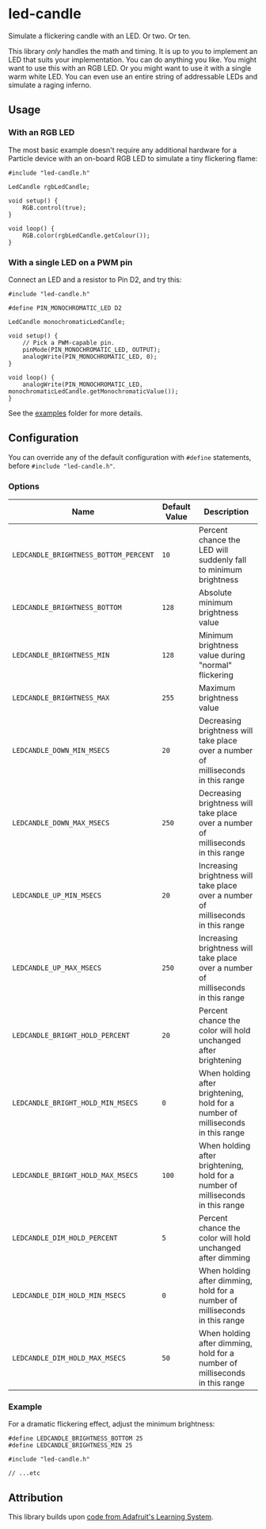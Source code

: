 # led-candle

Simulate a flickering candle with an LED.  Or two.  Or ten.

This library _only_ handles the math and timing.  It is up to you to implement an LED that suits your implementation.  You can do anything you like.  You might want to use this with an RGB LED.  Or you might want to use it with a single warm white LED.  You can even use an entire string of addressable LEDs and simulate a raging inferno.

## Usage

### With an RGB LED

The most basic example doesn't require any additional hardware for a Particle device with an on-board RGB LED to simulate a tiny flickering flame:

```
#include "led-candle.h"

LedCandle rgbLedCandle;

void setup() {
	RGB.control(true);
}

void loop() {
	RGB.color(rgbLedCandle.getColour());
}
```

### With a single LED on a PWM pin

Connect an LED and a resistor to Pin D2, and try this:

```
#include "led-candle.h"

#define PIN_MONOCHROMATIC_LED D2

LedCandle monochromaticLedCandle;

void setup() {
	// Pick a PWM-capable pin.
	pinMode(PIN_MONOCHROMATIC_LED, OUTPUT);
	analogWrite(PIN_MONOCHROMATIC_LED, 0);
}

void loop() {
	analogWrite(PIN_MONOCHROMATIC_LED, monochromaticLedCandle.getMonochromaticValue());
}
```

See the [examples](examples) folder for more details.

## Configuration

You can override any of the default configuration with `#define` statements, before `#include "led-candle.h"`.

### Options

| Name | Default Value | Description |
|------|---------------|---------|
| `LEDCANDLE_BRIGHTNESS_BOTTOM_PERCENT` | `10`  | Percent chance the LED will suddenly fall to minimum brightness |
| `LEDCANDLE_BRIGHTNESS_BOTTOM`         | `128` | Absolute minimum brightness value |
| `LEDCANDLE_BRIGHTNESS_MIN`            | `128` | Minimum brightness value during "normal" flickering |
| `LEDCANDLE_BRIGHTNESS_MAX`            | `255` | Maximum brightness value |
| `LEDCANDLE_DOWN_MIN_MSECS`            | `20`  | Decreasing brightness will take place over a number of milliseconds in this range |
| `LEDCANDLE_DOWN_MAX_MSECS`            | `250` | Decreasing brightness will take place over a number of milliseconds in this range |
| `LEDCANDLE_UP_MIN_MSECS`              | `20`  | Increasing brightness will take place over a number of milliseconds in this range |
| `LEDCANDLE_UP_MAX_MSECS`              | `250` | Increasing brightness will take place over a number of milliseconds in this range |
| `LEDCANDLE_BRIGHT_HOLD_PERCENT`       | `20`  | Percent chance the color will hold unchanged after brightening |
| `LEDCANDLE_BRIGHT_HOLD_MIN_MSECS`     | `0`   | When holding after brightening, hold for a number of milliseconds in this range |
| `LEDCANDLE_BRIGHT_HOLD_MAX_MSECS`     | `100` | When holding after brightening, hold for a number of milliseconds in this range |
| `LEDCANDLE_DIM_HOLD_PERCENT`          | `5`   | Percent chance the color will hold unchanged after dimming |
| `LEDCANDLE_DIM_HOLD_MIN_MSECS`        | `0`   | When holding after dimming, hold for a number of milliseconds in this range |
| `LEDCANDLE_DIM_HOLD_MAX_MSECS`        | `50`  | When holding after dimming, hold for a number of milliseconds in this range |

### Example

For a dramatic flickering effect, adjust the minimum brightness:

```
#define LEDCANDLE_BRIGHTNESS_BOTTOM 25
#define LEDCANDLE_BRIGHTNESS_MIN 25

#include "led-candle.h"

// ...etc
```

## Attribution

This library builds upon [code from Adafruit's Learning System](https://github.com/adafruit/Adafruit_Learning_System_Guides/tree/master/LED_Candles).